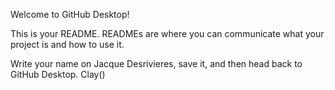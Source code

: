 Welcome to GitHub Desktop!

This is your README. READMEs are where you can communicate what your project is and how to use it.

Write your name on Jacque Desrivieres, save it, and then head back to GitHub Desktop.
Clay()
